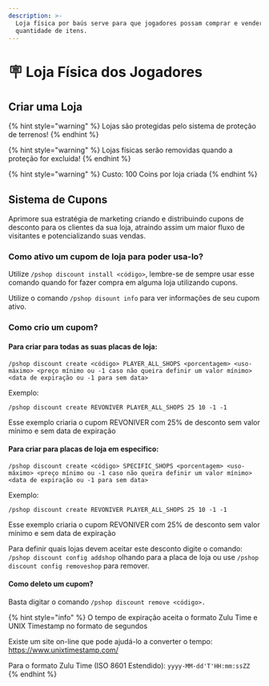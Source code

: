 ```yaml
---
description: >-
  Loja física por baús serve para que jogadores possam comprar e vender grande
  quantidade de itens.
---
```


# 🪧 Loja Física dos Jogadores

## Criar uma Loja <a href="#criar-uma-loja" id="criar-uma-loja"></a>

{% hint style="warning" %}
Lojas são protegidas pelo sistema de proteção de terrenos!
{% endhint %}

{% hint style="warning" %}
Lojas físicas serão removidas quando a proteção for excluida!
{% endhint %}

{% hint style="warning" %}
Custo: 100 Coins por loja criada
{% endhint %}

## Sistema de Cupons

Aprimore sua estratégia de marketing criando e distribuindo cupons de desconto para os clientes da sua loja, atraindo assim um maior fluxo de visitantes e potencializando suas vendas.

### Como ativo um cupom de loja para poder usa-lo?

Utilize `/pshop discount install <código>`, lembre-se de sempre usar esse comando quando for fazer compra em alguma loja utilizando cupons.

Utilize o comando `/pshop disount info` para ver informações de seu cupom ativo.

### Como crio um cupom?

#### Para criar para todas as suas placas de loja:

`/pshop discount create <código> PLAYER_ALL_SHOPS <porcentagem> <uso-máximo> <preço mínimo ou -1 caso não queira definir um valor mínimo> <data de expiração ou -1 para sem data>`

Exemplo:

`/pshop discount create REVONIVER PLAYER_ALL_SHOPS 25 10 -1 -1`

Esse exemplo criaria o cupom REVONIVER com 25% de desconto sem valor mínimo e sem data de expiração

#### Para criar para placas de loja em especifico:

`/pshop discount create <código> SPECIFIC_SHOPS <porcentagem> <uso-máximo> <preço mínimo ou -1 caso não queira definir um valor mínimo> <data de expiração ou -1 para sem data>`

Exemplo:

`/pshop discount create REVONIVER PLAYER_ALL_SHOPS 25 10 -1 -1`

Esse exemplo criaria o cupom REVONIVER com 25% de desconto sem valor mínimo e sem data de expiração

Para definir quais lojas devem aceitar este desconto digite o comando: `/pshop discount config addshop` olhando para a placa de loja ou use `/pshop discount config removeshop` para remover.

#### Como deleto um cupom?

Basta digitar o comando `/pshop discount remove <código>.`

{% hint style="info" %}
O tempo de expiração aceita o formato Zulu Time e UNIX Timestamp no formato de segundos

Existe um site on-line que pode ajudá-lo a converter o tempo: https://www.unixtimestamp.com/

Para o formato Zulu Time (ISO 8601 Estendido): `yyyy-MM-dd'T'HH:mm:ssZZ`
{% endhint %}
